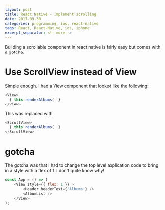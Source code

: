 ```yaml
---
layout: post
title: React Native - Implement scrolling
date: 2017-09-30
categories: programming, ios, react-native
tags: React, React-Native, ios, iphone  
excerpt_separator: <!--more-->
---
```


Building a scrollable component in react native is fairly easy but comes with a gotcha.
# Use ScrollView instead of View
Simple enough. I had a View component that looked like the following:
```javascript
<View>
  { this.renderAlbums() }
</View>
```

This was replaced with
```javascript
<ScrollView>
  { this.renderAlbums() }
</ScrollView>
```

# gotcha
The gotcha was that I had to change the top level application code to bring in a style with a flex of 1. I don't quite know why!

```javascript
const App = () => (
    <View style={{ flex: 1 }} >
        <Header headerText={'Albums'} />
        <AlbumList />
    </View>
);
```
